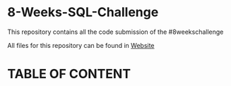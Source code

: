 # 8-Weeks-SQL-Challenge
This repository contains all the code submission of the #8weekschallenge

All files for this repository can be found in [Website](https://8weeksqlchallenge.com/)

# TABLE OF CONTENT
